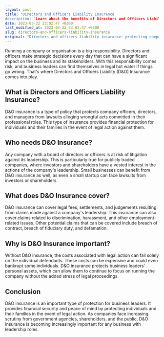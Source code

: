 ```yaml
---
layout: post
title: "Directors and Officers Liability Insurance
description: "Learn about the benefits of Directors and Officers Liability Insurance and how it protects businesses and their leadership from legal action."
date: 2023-03-22 23:02:47 +0300
last_modified_at: 2023-03-22 23:02:47 +0300
slug: directors-and-officers-liability-insurance
original: "Directors and officers liability insurance: protecting company leadership"
---
```

Running a company or organisation is a big responsibility. Directors and officers make strategic decisions every day that can have a significant impact on the business and its stakeholders. With this responsibility comes risk, and business leaders can find themselves in legal hot water if things go wrong. That's where Directors and Officers Liability (D&O) Insurance comes into play.

## What is Directors and Officers Liability Insurance?

D&O insurance is a type of policy that protects company officers, directors, and managers from lawsuits alleging wrongful acts committed in their professional roles. This type of insurance provides financial protection for individuals and their families in the event of legal action against them.

## Who needs D&O Insurance?

Any company with a board of directors or officers is at risk of litigation against its leadership. This is particularly true for publicly traded companies, where investors and shareholders have a vested interest in the actions of the company's leadership. Small businesses can benefit from D&O insurance as well, as even a small startup can face lawsuits from investors or shareholders.

## What does D&O Insurance cover?

D&O insurance can cover legal fees, settlements, and judgements resulting from claims made against a company's leadership. This insurance can also cover claims related to discrimination, harassment, and other employment-related issues. Other potential claims that can be covered include breach of contract, breach of fiduciary duty, and defamation.

## Why is D&O Insurance important?

Without D&O insurance, the costs associated with legal action can fall solely on the individual defendants. These costs can be expensive and could even bankrupt some individuals. D&O insurance protects business leaders' personal assets, which can allow them to continue to focus on running the company without the added stress of legal proceedings.

## Conclusion

D&O insurance is an important type of protection for business leaders. It provides financial security and peace of mind by protecting individuals and their families in the event of legal action. As companies face increasing scrutiny from government agencies, shareholders, and the public, D&O insurance is becoming increasingly important for any business with leadership roles.